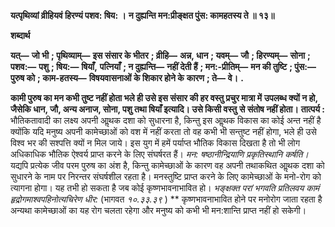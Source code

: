 **यत्पृथिव्यां व्रीहियवं हिरण्यं पशव: षिय: ।** **न दुह्यन्ति मन:प्रीङ्क्षत पुंस: कामहतस्य ते ॥ १३॥** 

**शब्दार्थ** 

**यत्—** **जो भी** **; पृथिव्याम्—** **इस संसार के भीतर** **; व्रीहि—** **अन्न, धान** **; यवम्—** **जौ** **; हिरण्यम्—** **सोना** **; पशव:—** **पशु** **; षिय:—** **षियाँ,** **पत्नियाँ** **; न दुह्यन्ति—** **नहीं देती हैं** **; मन:-प्रीतिम्—** **मन की तुष्टि** **; पुंस:—** **पुरुष को** **; काम-हतस्य—** **विषयवासनाओं के शिकार होने के** **कारण** **; ते—** **वे।** **.** 

**कामी पुरुष का मन कभी तुष्ट नहीं होता भले ही उसे इस संसार की हर वस्तु प्रचुर मात्रा में** **उपलब्ध क्यों न हो, जैसेकि धान, जौ, अन्य अनाज, सोना, पशु तथा षियाँ इत्यादि। उसे किसी वस्तु** **से संतोष नहीं होता।** **तात्पर्य :** भौतिकतावादी का लक्ष्य अपनी आॢथक दशा को सुधारना है, किन्तु इस आॢथक विकास का कोई अन्त नहीं है क्योंकि यदि मनुष्य अपनी कामेच्छाओं को वश में नहीं करता तो वह कभी भी सन्तुष्ट नहीं होगा, भले ही उसे विश्व भर की सश्पत्ति क्यों न मिल जाये। इस युग में हमें पर्याप्त भौतिक विकास दिखता है तो भी लोग अधिकाधिक भौतिक ऐश्वर्य प्राप्त करने के लिए संघर्षरत हैं। *मन: षष्ठानीन्द्रियाणि* *प्रकृतिस्थानि कर्षति।* यद्यपि प्रत्येक जीव परम पुरुष का अंश है, किन्तु कामेच्छाओं के कारण वह अपनी तथाकथित आॢथक दशा को सुधारने के नाम पर निरन्तर संघर्षशील रहता है। मनस्तुष्टि प्राप्त करने के लिए कामेच्छाओं के मनो-रोग को त्यागना होगा। यह तभी हो सकता है जब कोई कृष्णभावनाभावित हो। *भङ्क्षक्त परां भगवति प्रतिलवय कामं* *हृद्रोगमाश्वपहिनोत्यचिरेण धीर:* (भागवत *१०.३३.३९* ) ** कृष्णभावनाभावित होने पर मनोरोग जाता रहता है अन्यथा कामेच्छाओं का यह रोग चलता रहेगा और मनुष्य को कभी भी मन:शान्ति प्राप्त नहीं हो सकेगी।  